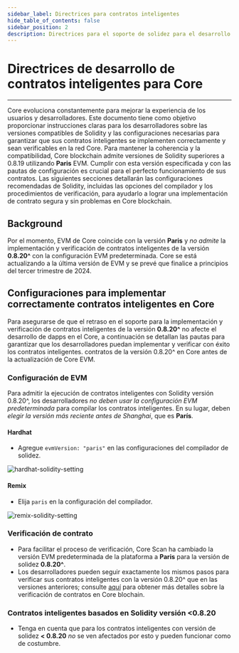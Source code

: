 ```yaml
---
sidebar_label: Directrices para contratos inteligentes
hide_table_of_contents: false
sidebar_position: 2
description: Directrices para el soporte de solidez para el desarrollo de contratos inteligentes en Core
---
```


# Directrices de desarrollo de contratos inteligentes para Core

---

Core evoluciona constantemente para mejorar la experiencia de los usuarios y desarrolladores. Este documento tiene como objetivo proporcionar instrucciones claras para los desarrolladores sobre las versiones compatibles de Solidity y las configuraciones necesarias para garantizar que sus contratos inteligentes se implementen correctamente y sean verificables en la red Core. Para mantener la coherencia y la compatibilidad, Core blockchain admite versiones de Solidity superiores a 0.8.19 utilizando **Paris** EVM. Cumplir con esta versión especificada y con las pautas de configuración es crucial para el perfecto funcionamiento de sus contratos. Las siguientes secciones detallarán las configuraciones recomendadas de Solidity, incluidas las opciones del compilador y los procedimientos de verificación, para ayudarlo a lograr una implementación de contrato segura y sin problemas en Core blockchain.

## Background

Por el momento, EVM de Core coincide con la versión **Paris** y _no admite_ la implementación y verificación de contratos inteligentes de la versión **0.8.20^** con la configuración EVM predeterminada. Core se está actualizando a la última versión de EVM y se prevé que finalice a principios del tercer trimestre de 2024.

## Configuraciones para implementar correctamente contratos inteligentes en Core

Para asegurarse de que el retraso en el soporte para la implementación y verificación de contratos inteligentes de la versión **0.8.20^** no afecte el desarrollo de dapps en el Core, a continuación se detallan las pautas para garantizar que los desarrolladores puedan implementar y verificar con éxito los contratos inteligentes. contratos de la versión 0.8.20^ en Core antes de la actualización de Core EVM.

### Configuración de EVM

Para admitir la ejecución de contratos inteligentes con Solidity versión 0.8.20^, los desarrolladores _no deben usar la configuración EVM predeterminada_ para compilar los contratos inteligentes. En su lugar, deben _elegir la versión más reciente antes de Shanghai_, que es **París**.

#### Hardhat

- Agregue `evmVersion: "paris"` en las configuraciones del compilador de solidez.

![hardhat-solidity-setting](../../static/img/solidity-support/evm-setting.jpg)

#### Remix

- Elija `paris` en la configuración del compilador.

![remix-solidity-setting](../../static/img/solidity-support/remix-setting.png)

### Verificación de contrato

- Para facilitar el proceso de verificación, Core Scan ha cambiado la versión EVM predeterminada de la plataforma a **Paris** para la versión de solidez **0.8.20^**.
- Los desarrolladores pueden seguir exactamente los mismos pasos para verificar sus contratos inteligentes con la versión 0.8.20^ que en las versiones anteriores; consulte [aquí](./contract-verify.md) para obtener más detalles sobre la verificación de contratos en Core blochain.

### Contratos inteligentes basados ​​en Solidity versión <0.8.20

- Tenga en cuenta que para los contratos inteligentes con versión de solidez **\< 0.8.20** _no_ se ven afectados por esto y pueden funcionar como de costumbre.
